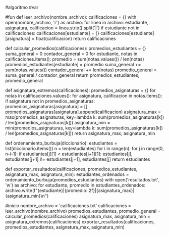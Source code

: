 #algoritmo
#var

#fun
def leer_archivo(nombre_archivo):
    calificaciones = {}
    with open(nombre_archivo, 'r') as archivo:
        for linea in archivo:
            estudiante, asignatura, calificacion = linea.strip().split('|')
            if estudiante not in calificaciones:
                calificaciones[estudiante] = {}
            calificaciones[estudiante][asignatura] = float(calificacion)
    return calificaciones

def calcular_promedios(calificaciones):
    promedios_estudiantes = {}
    suma_general = 0
    contador_general = 0
    for estudiante, notas in calificaciones.items():
        promedio = sum(notas.values()) / len(notas)
        promedios_estudiantes[estudiante] = promedio
        suma_general += sum(notas.values())
        contador_general += len(notas)
    promedio_general = suma_general / contador_general
    return promedios_estudiantes, promedio_general

def asignatura_extremos(calificaciones):
    promedios_asignaturas = {}
    for notas in calificaciones.values():
        for asignatura, calificacion in notas.items():
            if asignatura not in promedios_asignaturas:
                promedios_asignaturas[asignatura] = []
            promedios_asignaturas[asignatura].append(calificacion)
    asignatura_max = max(promedios_asignaturas, key=lambda k: sum(promedios_asignaturas[k]) / len(promedios_asignaturas[k]))
    asignatura_min = min(promedios_asignaturas, key=lambda k: sum(promedios_asignaturas[k]) / len(promedios_asignaturas[k]))
    return asignatura_max, asignatura_min

def ordenamiento_burbuja(diccionario):
    estudiantes = list(diccionario.items())
    n = len(estudiantes)
    for i in range(n):
        for j in range(0, n-i-1):
            if estudiantes[j][1] < estudiantes[j+1][1]:
                estudiantes[j], estudiantes[j+1] ñ= estudiantes[j+1], estudiantes[j]
    return estudiantes

def exportar_resultados(calificaciones, promedios_estudiantes, asignatura_max, asignatura_min):
    estudiantes_ordenados = ordenamiento_burbuja(promedios_estudiantes)
    with open('resultados.txt', 'w') as archivo:
        for estudiante, promedio in estudiantes_ordenados:
            archivo.write(f"{estudiante}|{promedio:.2f}|{asignatura_max}|{asignatura_min}\n")

#inicio
nombre_archivo = 'calificaciones.txt'
calificaciones = leer_archivo(nombre_archivo)
promedios_estudiantes, promedio_general = calcular_promedios(calificaciones)
asignatura_max, asignatura_min = asignatura_extremos(calificaciones)
exportar_resultados(calificaciones, promedios_estudiantes, asignatura_max, asignatura_min)

